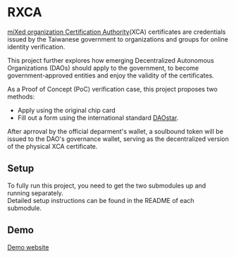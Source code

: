 # RXCA

[miXed organization Certification Authority](https://xca.nat.gov.tw/)(XCA) certificates are credentials issued by the Taiwanese government to organizations and groups for online identity verification.

This project further explores how emerging Decentralized Autonomous Organizations (DAOs) should apply to the government, to become government-approved entities and enjoy the validity of the certificates.

As a Proof of Concept (PoC) verification case, this project proposes two methods: 
* Apply using the original chip card
* Fill out a form using the international standard [DAOstar](https://daostar.org/). 
 
After aprroval by the official deparment's wallet, a soulbound token will be issued to the DAO's governance wallet, serving as the decentralized version of the physical XCA certificate.


## Setup

To fully run this project, you need to get the two submodules up and running separately.\
Detailed setup instructions can be found in the README of each submodule.

## Demo

[Demo website](https://rxca-application.plurality.moda.gov.tw/)

